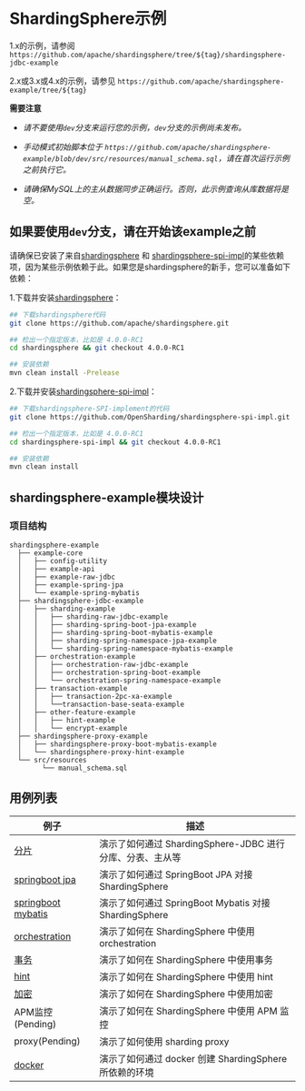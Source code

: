 # ShardingSphere示例

1.x的示例，请参阅 `https://github.com/apache/shardingsphere/tree/${tag}/shardingsphere-jdbc-example`

2.x或3.x或4.x的示例，请参见 `https://github.com/apache/shardingsphere-example/tree/${tag}`

**需要注意**

- *请不要使用`dev`分支来运行您的示例，`dev`分支的示例尚未发布。*

- *手动模式初始脚本位于 `https://github.com/apache/shardingsphere-example/blob/dev/src/resources/manual_schema.sql`，请在首次运行示例之前执行它。*

- *请确保MySQL上的主从数据同步正确运行。否则，此示例查询从库数据将是空。*

## 如果要使用`dev`分支，请在开始该example之前

请确保已安装了来自[shardingsphere](https://github.com/apache/shardingsphere) 和 [shardingsphere-spi-impl](https://github.com/OpenSharding/shardingsphere-spi-impl)的某些依赖项，因为某些示例依赖于此。如果您是shardingsphere的新手，您可以准备如下依赖：

1.下载并安装[shardingsphere](https://github.com/apache/shardingsphere)：

```bash
## 下载shardingsphere代码
git clone https://github.com/apache/shardingsphere.git

## 检出一个指定版本，比如是 4.0.0-RC1
cd shardingsphere && git checkout 4.0.0-RC1

## 安装依赖
mvn clean install -Prelease
```

2.下载并安装[shardingsphere-spi-impl](https://github.com/OpenSharding/shardingsphere-spi-impl)：

```bash
## 下载shardingsphere-SPI-implement的代码
git clone https://github.com/OpenSharding/shardingsphere-spi-impl.git

## 检出一个指定版本，比如是 4.0.0-RC1
cd shardingsphere-spi-impl && git checkout 4.0.0-RC1

## 安装依赖
mvn clean install
```

## shardingsphere-example模块设计

### 项目结构

```
shardingsphere-example
  ├── example-core
  │   ├── config-utility
  │   ├── example-api
  │   ├── example-raw-jdbc
  │   ├── example-spring-jpa
  │   └── example-spring-mybatis
  ├── shardingsphere-jdbc-example
  │   ├── sharding-example
  │   │   ├── sharding-raw-jdbc-example
  │   │   ├── sharding-spring-boot-jpa-example
  │   │   ├── sharding-spring-boot-mybatis-example
  │   │   ├── sharding-spring-namespace-jpa-example
  │   │   └── sharding-spring-namespace-mybatis-example
  │   ├── orchestration-example
  │   │   ├── orchestration-raw-jdbc-example
  │   │   ├── orchestration-spring-boot-example
  │   │   └── orchestration-spring-namespace-example
  │   ├── transaction-example
  │   │   ├── transaction-2pc-xa-example
  │   │   └──transaction-base-seata-example
  │   ├── other-feature-example
  │   │   ├── hint-example
  │   │   └── encrypt-example
  ├── shardingsphere-proxy-example
  │   ├── shardingsphere-proxy-boot-mybatis-example
  │   └── shardingsphere-proxy-hint-example
  └── src/resources
        └── manual_schema.sql
```

## 用例列表

| 例子 | 描述 |
|---------|-------------|
| [分片](shardingsphere-jdbc-example/sharding-example) | 演示了如何通过 ShardingSphere-JDBC 进行分库、分表、主从等 |
| [springboot jpa](shardingsphere-jdbc-example/sharding-example/sharding-spring-boot-jpa-example) | 演示了如何通过 SpringBoot JPA 对接 ShardingSphere |
| [springboot mybatis](shardingsphere-jdbc-example/sharding-example/sharding-spring-boot-mybatis-example) | 演示了如何通过 SpringBoot Mybatis 对接 ShardingSphere |
| [orchestration](shardingsphere-jdbc-example/orchestration-example) | 演示了如何在 ShardingSphere 中使用 orchestration |
| [事务](shardingsphere-jdbc-example/transaction-example) | 演示了如何在 ShardingSphere 中使用事务 |
| [hint](shardingsphere-jdbc-example/other-feature-example/hint-example) | 演示了如何在 ShardingSphere 中使用 hint |
| [加密](shardingsphere-jdbc-example/other-feature-example/encrypt-example) | 演示了如何在 ShardingSphere 中使用加密 |
| APM监控(Pending) | 演示了如何在 ShardingSphere 中使用 APM 监控 |
| proxy(Pending) | 演示了如何使用 sharding proxy |
| [docker](./docker/docker-compose.md) | 演示了如何通过 docker 创建 ShardingSphere 所依赖的环境 |
